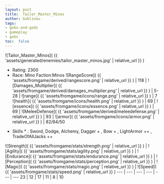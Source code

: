 ```yaml
---
layout: post
title:  Tailor_Master_Minos
author: Goblinou
tags:
- gobs-and-gods
- gameplay
- gobs
toc:  false
---
```


![Tailor_Master_Minos]( {{ 'assets/generated/enemies/tailor_master_minos.jpg' | relative_url }} )
- Rating: 2300
- Race: Mino  Faction:Minos
![RangeScore]( {{ 'assets/fromgame/derived/rangescore.png' | relative_url }} ) | 118 | ![Damages_Multiplier]( {{ 'assets/fromgame/derived/damages_multiplier.png' | relative_url }} ) | 5-28 | ![range]( {{ 'assets/fromgame/icons/range.png' | relative_url }} ) | 7
![health]( {{ 'assets/fromgame/icons/health.png' | relative_url }} ) | 69 | ![essence]( {{ 'assets/fromgame/icons/essence.png' | relative_url }} ) | 69 | ![MeleeDefense]( {{ 'assets/fromgame/derived/meleedefense.png' | relative_url }} ) | 93 | ![armor]( {{ 'assets/fromgame/icons/armor.png' | relative_url }} ) | 82/84/50
* Skills * : Sword, Dodge, Alchemy, Dagger + , Bow + , LightArmor ++ , TradeOfAllJacks ++ 

![Strength]( {{ 'assets/fromgame/stats/strength.png' | relative_url }} ) | ![Agility]( {{ 'assets/fromgame/stats/agility.png' | relative_url }} ) | ![Endurance]( {{ 'assets/fromgame/stats/endurance.png' | relative_url }} ) | ![Perception]( {{ 'assets/fromgame/stats/perception.png' | relative_url }} ) | ![Magic]( {{ 'assets/fromgame/stats/magic.png' | relative_url }} ) | ![Speed]( {{ 'assets/fromgame/stats/speed.png' | relative_url }} )
--- | --- | --- | --- | --- | ---
23 | 12 | 17 | 11 | 8 | 10
